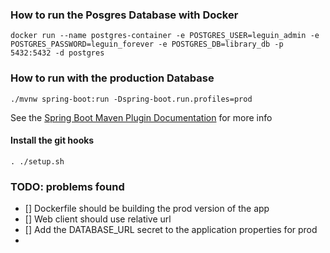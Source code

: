 ### How to run the Posgres Database with Docker

```
docker run --name postgres-container -e POSTGRES_USER=leguin_admin -e POSTGRES_PASSWORD=leguin_forever -e POSTGRES_DB=library_db -p 5432:5432 -d postgres
```

### How to run with the production Database

```
./mvnw spring-boot:run -Dspring-boot.run.profiles=prod
```

See the [Spring Boot Maven Plugin Documentation](https://docs.spring.io/spring-boot/docs/current/maven-plugin/reference/htmlsingle/#run.examples.specify-active-profiles) for more info

#### Install the git hooks

```
. ./setup.sh
```


### TODO: problems found

- [] Dockerfile should be building the prod version of the app
- [] Web client should use relative url
- [] Add the DATABASE_URL secret to the application properties for prod
- 